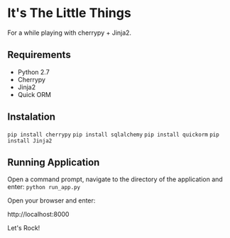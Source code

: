 It's The Little Things
===================

For a while playing with cherrypy + Jinja2.

Requirements
-----------

 - Python 2.7
 - Cherrypy
 - Jinja2
 - Quick ORM


Instalation
----------

`pip install cherrypy`
`pip install sqlalchemy`
`pip install quickorm`
`pip install Jinja2`


Running Application
-----------------

Open a command prompt, navigate to the directory of the application and enter:
`python run_app.py`

Open your browser and enter:

  http://localhost:8000



Let's Rock!
